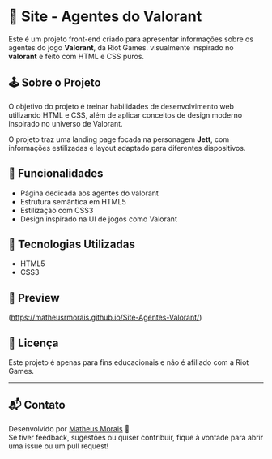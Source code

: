 # 🎯 Site - Agentes do Valorant

Este é um projeto front-end criado para apresentar informações sobre os agentes do jogo **Valorant**, da Riot Games.  visualmente inspirado no **valorant** e feito com HTML e CSS puros. 


## 🕹️ Sobre o Projeto

O objetivo do projeto é treinar habilidades de desenvolvimento web utilizando HTML e CSS, além de aplicar conceitos de design moderno inspirado no universo de Valorant.

O projeto traz uma landing page focada na personagem **Jett**, com informações estilizadas e layout adaptado para diferentes dispositivos.

## 📌 Funcionalidades

- Página dedicada aos agentes do valorant
- Estrutura semântica em HTML5
- Estilização com CSS3
- Design inspirado na UI de jogos como Valorant

## 🚀 Tecnologias Utilizadas

- HTML5
- CSS3




## 📸 Preview

(https://matheusrmorais.github.io/Site-Agentes-Valorant/)

## 📄 Licença

Este projeto é apenas para fins educacionais e não é afiliado com a Riot Games.

---

## 📬 Contato

Desenvolvido por [Matheus Morais](https://github.com/Matheusrmorais) 🚀  
Se tiver feedback, sugestões ou quiser contribuir, fique à vontade para abrir uma issue ou um pull request!


